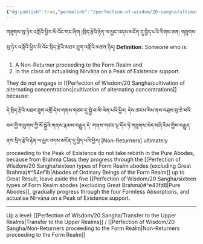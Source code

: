 ```yaml
---
{"dg-publish":true,"permalink":"/perfection-of-wisdom/20-sangha/ultimately-proceed-to-the-peak-of-existence/"}
---
```


གཟུགས་སུ་ཉེར་འགྲོའི་ཕྱིར་མི་འོང་གང་ཞིག །སྲིད་རྩེའི་རྟེན་ལ་མྱང་འདས་མངོན་དུ་བྱེད་པའི་རིགས་ཅན། 
གཟུགས་སུ་ཉེར་འགྲོའི་ཕྱིར་མི་འོང་སྲིད་རྩེའི་མཐར་ཐུག་འགྲོའི་མཚན་ཉིད།
**Definition:** Someone who is:
1. A Non-Returner proceeding to the Form Realm and
2. In the class of actualising Nirvāṇa on a Peak of Existence support.

They do not engage in [[Perfection of Wisdom/20 Sangha/cultivation of alternating concentrations\|cultivation of alternating concentrations]] because:

དེ་སྲིད་རྩེའི་མཐར་ཐུག་འགྲོ་དེས་གནས་གཙང་དུ་སྐྱེ་བ་མི་ལེན་པའི་ཕྱིར། དེས་ཚངས་རིས་ནས་འབྲས་བུ་ཆེ་བའི་བར་གྱི་གཟུགས་ཀྱི་སོ་སྐྱེའི་གནས་རྣམས་བརྒྱུད་དེ་
གནས་གཙང་ལྔ་དོར་ཏེ་གཟུགས་མེད་བཞི་རིམ་གྱིས་བརྒྱུད་ནས་སྲིད་རྩེའི་རྟེན་ལ་མྱང་འདས་མངོན་དུ་བྱེད་པའི་ཕྱིར།
[Non-Returners] ultimately proceeding to the Peak of Existence do not take rebirth in the Pure Abodes, because from Brahma Class they progress through the [[Perfection of Wisdom/20 Sangha/sixteen types of Form Realm abodes (excluding Great Brahma)#^54ef1b\|Abodes of Ordinary Beings of the Form Realm]] up to Great Result, leave aside the five [[Perfection of Wisdom/20 Sangha/sixteen types of Form Realm abodes (excluding Great Brahma)#^e43fd8\|Pure Abodes]], gradually progress through the four Formless Absorptions, and actualise Nirvāṇa on a Peak of Existence support.



---
Up a level: [[Perfection of Wisdom/20 Sangha/Transfer to the Upper Realms\|Transfer to the Upper Realms]] / [[Perfection of Wisdom/20 Sangha/Non-Returners proceeding to the Form Realm\|Non-Returners proceeding to the Form Realm]]